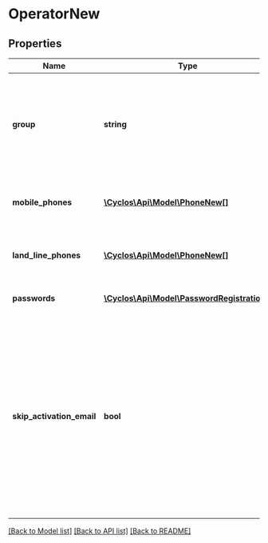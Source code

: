 # OperatorNew

## Properties
Name | Type | Description | Notes
------------ | ------------- | ------------- | -------------
**group** | **string** | The operator group. When not specified the operator will be an &#x27;alias&#x27;, that means, will have all permissions of his owner. | [optional] 
**mobile_phones** | [**\Cyclos\Api\Model\PhoneNew[]**](PhoneNew.md) | Mobile phones to be registered together with the user | [optional] 
**land_line_phones** | [**\Cyclos\Api\Model\PhoneNew[]**](PhoneNew.md) | Land-line phones to be registered together with the user | [optional] 
**passwords** | [**\Cyclos\Api\Model\PasswordRegistration[]**](PasswordRegistration.md) | The initial passwords of the user | [optional] 
**skip_activation_email** | **bool** | When set to true, the activation e-mail is not sent to the registered user. Can only be used when an administrator / broker is registering a user, and ignored on public registrations (the e-mail is always sent on public registrations). | [optional] 

[[Back to Model list]](../../README.md#documentation-for-models) [[Back to API list]](../../README.md#documentation-for-api-endpoints) [[Back to README]](../../README.md)

